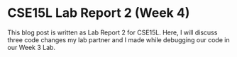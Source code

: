 # CSE15L Lab Report 2 (Week 4)

This blog post is written as Lab Report 2 for CSE15L. Here, I will discuss three code changes my lab partner and I made while debugging our code in
our Week 3 Lab.
